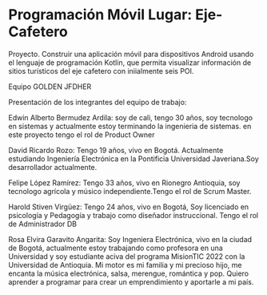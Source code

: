 # Programación Móvil Lugar: Eje-Cafetero

Proyecto. Construir una aplicación móvil para dispositivos Android usando el lenguaje de programación Kotlin, que permita visualizar información de sitios
turísticos del eje cafetero con iniialmente seis POI.

Equipo GOLDEN JFDHER

Presentación de los integrantes del equipo de trabajo:

Edwin Alberto Bermudez Ardila: soy de cali, tengo 30 años, soy tecnologo en sistemas y actualmente estoy terminando la ingenieria de sistemas. en este
proyecto tengo el rol de Product Owner

David Ricardo Rozo: Tengo 19 años, vivo en Bogotá. Actualmente estudiando Ingeniería Electrónica en la Pontificia Universidad Javeriana.Soy desarrollador
actualmente.

Felipe López Ramírez: Tengo 33 años, vivo en Rionegro Antioquia, soy tecnologo agrícola y músico independiente.Tengo el rol de Scrum Master.

Harold Stiven Virgüez: Tengo 24 años, vivo en Bogotá, Soy licenciado en psicología y Pedagogía y trabajo como diseñador instruccional. Tengo el rol de
Administrador DB

Rosa Elvira Garavito Angarita:
Soy Ingeniera Electrónica, vivo en la ciudad de Bogotá, actualmente estoy trabajando como profesora en una Universidad y soy estudiante aciva del programa
MisionTIC 2022 con la Universidad de Antioquia. Mi motor es mi familia y mi precioso hijo, me encanta la música electrónica, salsa, merengue, romántica y
pop. Quiero aprender a programar para crear un emprendimiento y aportarle a mi país.


